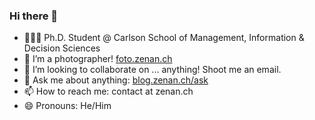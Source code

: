 ### Hi there 👋

<!--
**alanzchen/alanzchen** is a ✨ _special_ ✨ repository because its `README.md` (this file) appears on your GitHub profile.
-->

- 👨🏻‍🎓 Ph.D. Student @ Carlson School of Management, Information & Decision Sciences
- 📸 I’m a photographer! [foto.zenan.ch](https://foto.zenan.ch)
- 👯 I’m looking to collaborate on ... anything! Shoot me an email.
- 💬 Ask me about anything: [blog.zenan.ch/ask](https://blog.zenan.ch/ask)
- 📫 How to reach me: contact at zenan.ch
- 😄 Pronouns: He/Him
<!-- - ⚡ Fun fact: ... -->

